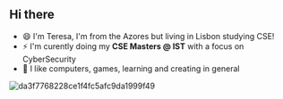 ## Hi there

* 😄 I'm Teresa, I'm from the Azores but living in Lisbon studying CSE!
* ⚡ I'm curently doing my **CSE Masters @ IST** with a focus on CyberSecurity
* 🔭 I like computers, games, learning and creating in general

![da3f7768228ce1f4fc5afc9da1999f49](https://i.pinimg.com/originals/04/47/b8/0447b89ba217befb613b52b8a234d5f4.gif)
<!--
**teres4/teres4** is a ✨ _special_ ✨ repository because its `README.md` (this file) appears on your GitHub profile.

Here are some ideas to get you started:

- 🔭 I’m currently working on ...
- 🌱 I’m currently learning ...
- 👯 I’m looking to collaborate on ...
- 🤔 I’m looking for help with ...
- 💬 Ask me about ...
- 📫 How to reach me: ...

- 😄 Pronouns: ...
- ⚡ Fun fact: ...
-->

